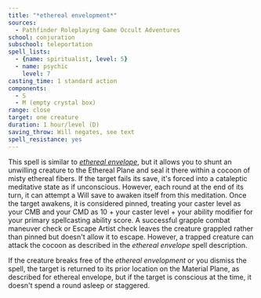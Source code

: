 ```yaml
---
title: "*ethereal envelopment*"
sources:
  - Pathfinder Roleplaying Game Occult Adventures
school: conjuration
subschool: teleportation
spell_lists:
  - {name: spiritualist, level: 5}
  - name: psychic
    level: 7
casting_time: 1 standard action
components:
  - S
  - M (empty crystal box)
range: close
target: one creature
duration: 1 hour/level (D)
saving_throw: Will negates, see text
spell_resistance: yes
---
```


This spell is similar to [*ethereal envelope*](/spells/ethereal-envelope/), but it allows you to shunt an unwilling creature to the Ethereal Plane and seal it there within a cocoon of misty ethereal fibers. If the target fails its save, it's forced into a cataleptic meditative state as if unconscious. However, each round at the end of its turn, it can attempt a Will save to awaken itself from this meditation. Once the target awakens, it is considered pinned, treating your caster level as your CMB and your CMD as 10 + your caster level + your ability modifier for your primary spellcasting ability score. A successful grapple combat maneuver check or Escape Artist check leaves the creature grappled rather than pinned but doesn't allow it to escape. However, a trapped creature can attack the cocoon as described in the *ethereal envelope* spell description.

If the creature breaks free of the *ethereal envelopment* or you dismiss the spell, the target is returned to its prior location on the Material Plane, as described for ethereal envelope, but if the target is conscious at the time, it doesn't spend a round asleep or staggered.
